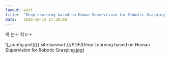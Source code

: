 ```yaml
---
layout: post
title:  "Deep Learning based on Human Supervision for Robotic Grasping"
date:   2016-10-12 17:30:00
---
```

학 논ㅜ 작ㅇㅜ

![_config.yml]({{ site.baseurl }}/PDF/Deep Learning based on Human Supervision for Robotic Grasping.jpg)<br>

